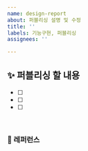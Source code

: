 ```yaml
---
name: design-report
about: 퍼블리싱 설명 및 수정
title: ''
labels: 기능구현, 퍼블리싱
assignees: ''

---
```


## ✨ 퍼블리싱 할 내용

- [ ]
- [ ]
- [ ]

<br>

### 📕 레퍼런스

<br>
